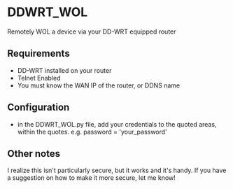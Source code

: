 # DDWRT_WOL
Remotely WOL a device via your DD-WRT equipped router

## Requirements
- DD-WRT installed on your router
- Telnet Enabled
- You must know the WAN IP of the router, or DDNS name

## Configuration
- in the DDWRT_WOL.py file, add your credentials to the quoted areas, within the quotes. e.g. password = 'your_password'

## Other notes
I realize this isn't particularly secure, but it works and it's handy. If you have a suggestion on how to make it more secure, let me know!
